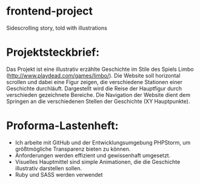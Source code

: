 # frontend-project
Sidescrolling story, told with illustrations


# Projektsteckbrief:
Das Projekt ist eine illustrativ erzählte Geschichte im Stile des Spiels Limbo (http://www.playdead.com/games/limbo/). 
Die Website soll horizontal scrollen und dabei eine Figur zeigen, die verschiedene Stationen einer Geschichte durchläuft. Dargestellt wird die Reise der Hauptfigur durch verschieden gezeichnete Bereiche. Die Navigation der Website dient dem Springen an die verschiedenen Stellen der Geschichte (XY Hauptpunkte).


# Proforma-Lastenheft:
* Ich arbeite mit GitHub und der Entwicklungsumgebung PHPStorm, um größtmögliche Transparenz bieten zu können.
* Anforderungen werden effizient und gewissenhaft umgesetzt.
* Visuelles Hauptmittel sind simple Animationen, die die Geschichte illustrativ darstellen sollen.
* Ruby und SASS werden verwendet
